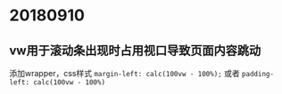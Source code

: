 # 20180910

## vw用于滚动条出现时占用视口导致页面内容跳动

添加wrapper，css样式 `margin-left: calc(100vw - 100%);` 或者 `padding-left: calc(100vw - 100%)`


